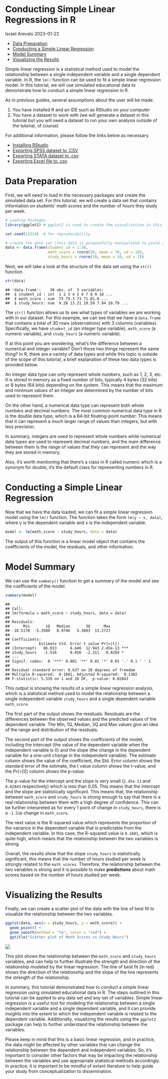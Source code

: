 Conducting Simple Linear Regressions in R
================
Israel Arevalo
2023-01-22

- <a href="#data-preparation" id="toc-data-preparation">Data
  Preparation</a>
- <a href="#conducting-a-simple-linear-regression"
  id="toc-conducting-a-simple-linear-regression">Conducting a Simple
  Linear Regression</a>
- <a href="#model-summary" id="toc-model-summary">Model Summary</a>
- <a href="#visualizing-the-results"
  id="toc-visualizing-the-results">Visualizing the Results</a>

Simple linear regression is a statistical method used to model the
relationship between a single independent variable and a single
dependent variable. In R, the `lm()` function can be used to fit a
simple linear regression model. In this tutorial, we will use simulated
educational data to demonstrate how to conduct a simple linear
regression in R.

As in previous guides, several assumptions about the user will be made.

1.  You have installed R and an IDE such as RStudio on your computer
2.  You have a dataset to work with (we will generate a dataset in this
    tutorial but you will need a dataset to run your own analysis
    outside of the tutorial, of course)

For additional information, please follow the links below as necessary.

- [Installing
  RStudio](https://rstudio-education.github.io/hopr/starting.html)
- [Exporting SPSS dataset to
  .CSV](https://www.ibm.com/docs/en/spss-statistics/beta?topic=files-exporting-datasets)
- [Exporting STATA dataset to
  .csv](https://stats.oarc.ucla.edu/stata/faq/how-do-i-export-stata-dta-files-to-comma-separated-files/)
- [Exporting Excel file to
  .csv](https://support.microsoft.com/en-us/office/import-or-export-text-txt-or-csv-files-5250ac4c-663c-47ce-937b-339e391393ba)

# Data Preparation

First, we will need to load in the necessary packages and create the
simulated data set. For this tutorial, we will create a data set that
contains information on students’ math scores and the number of hours
they study per week.

``` r
# Loading Packages
library(ggplot2) # ggplot2 is used to create the visualization in this tutorial
```

``` r
set.seed(12314)  # for reproducibility

# create the data set (this data is purposefully manipulated to yield significant results for the purpose of the tutorial)
data <- data.frame(student_id = 1:30,
                   math_score = rnorm(30, mean = 70, sd = 10),
                   study_hours = rnorm(30, mean = 10, sd = 2))
```

Next, we will take a look at the structure of the data set using the
`str()` function.

``` r
str(data)
```

    ## 'data.frame':    30 obs. of  3 variables:
    ##  $ student_id : int  1 2 3 4 5 6 7 8 9 10 ...
    ##  $ math_score : num  75 75.3 73 71 81.6 ...
    ##  $ study_hours: num  9.28 13.21 10.59 7.94 10.79 ...

The `str()` function allows us to see what types of variables we are
working with in our dataset. For this example, we can see that we have a
`data.frame` that contains a total of 30 rows (observations) with 3
columns (variables). Specifically, we have `student_id` (an integer type
variable), `math_score` (a numeric variable), and `study_hours` (a
numeric variable).

If at this point you are wondering, what’s the difference between a
numerical and integer variable? Don’t those two things represent the
same thing? In R, there are a variety of data types and while this topic
is outside of the scope of this tutorial, a brief explanation of these
two data types is provided below.

An integer data type can only represent whole numbers, such as 1, 2, 3,
etc. It is stored in memory as a fixed number of bits, typically 4 bytes
(32 bits) or 8 bytes (64 bits) depending on the system. This means that
the maximum and minimum values of an integer are determined by the
number of bits used to represent them.

On the other hand, a numerical data type can represent both whole
numbers and decimal numbers. The most common numerical data type in R is
the double data type, which is a 64-bit floating-point number. This
means that it can represent a much larger range of values than integers,
but with less precision.

In summary, integers are used to represent whole numbers while numerical
data types are used to represent decimal numbers, and the main
difference between them is the range of values that they can represent
and the way they are stored in memory.

Also, it’s worth mentioning that there’s a class in R called numeric
which is a synonym for double, it’s the default class for representing
numbers in R.

# Conducting a Simple Linear Regression

Now that we have the data loaded, we can fit a simple linear regression
model using the `lm()` function. The function takes the form
`lm(y ~ x, data)`, where y is the dependent variable and x is the
independent variable.

``` r
model <- lm(math_score ~ study_hours, data = data)
```

The output of this function is a linear model object that contains the
coefficients of the model, the residuals, and other information.

# Model Summary

We can use the `summary()` function to get a summary of the model and
see the coefficients of the model.

``` r
summary(model)
```

    ## 
    ## Call:
    ## lm(formula = math_score ~ study_hours, data = data)
    ## 
    ## Residuals:
    ##      Min       1Q   Median       3Q      Max 
    ## -18.5178  -5.3500   0.9746   5.3003  13.2727 
    ## 
    ## Coefficients:
    ##             Estimate Std. Error t value Pr(>|t|)    
    ## (Intercept)   86.013      6.646  12.943 2.45e-13 ***
    ## study_hours   -1.516      0.656  -2.311   0.0284 *  
    ## ---
    ## Signif. codes:  0 '***' 0.001 '**' 0.01 '*' 0.05 '.' 0.1 ' ' 1
    ## 
    ## Residual standard error: 8.637 on 28 degrees of freedom
    ## Multiple R-squared:  0.1601, Adjusted R-squared:  0.1302 
    ## F-statistic: 5.339 on 1 and 28 DF,  p-value: 0.02843

This output is showing the results of a simple linear regression
analysis, which is a statistical method used to model the relationship
between a single independent variable `study_hours` and a single
dependent variable `math_score`.

The first part of the output shows the residuals. Residuals are the
differences between the observed values and the predicted values of the
dependent variable. The Min, 1Q, Median, 3Q and Max values give an idea
of the range and distribution of the residuals.

The second part of the output shows the coefficients of the model,
including the intercept (the value of the dependent variable when the
independent variable is 0) and the slope (the change in the dependent
variable for a one-unit change in the independent variable). The
estimate column shows the value of the coefficient, the Std. Error
column shows the standard error of the estimate, the t value column
shows the t-value, and the Pr(\>\|t\|) column shows the p-value.

The p-value for the intercept and the slope is very small (`2.45e-13`
and `0.02843` respectively) which is less than 0.05. This means that the
intercept and the slope are statistically significant. This means that,
the relationship between `math_score` and `study_hours` is strong enough
to say that there is a real relationship between them with a high degree
of confidence. This can be further interpreted as for every 1 point of
change in `study_hours`, there is a `-1.516` change in `math_score`.

The next value is the R-squared value which represents the proportion of
the variance in the dependent variable that is predictable from the
independent variable. In this case, the R-squared value is `0.1601`,
which is quite high, which means that the relationship between the two
variables is strong.

Overall, the results show that the slope `study_hours` is statistically
significant, this means that the number of hours studied per week is
strongly related to the `math scores`. Therefore, the relationship
between the two variables is strong and it is possible to make
**predictions** about math scores based on the number of hours studied
per week.

# Visualizing the Results

Finally, we can create a scatter plot of the data with the line of best
fit to visualize the relationship between the two variables.

``` r
ggplot(data, aes(x = study_hours, y = math_score)) +
  geom_point() +
  geom_smooth(method = "lm", color = "red") +
  ggtitle("Scatter plot of Math Scores vs Study Hours")
```

![](simpleregression_files/figure-gfm/unnamed-chunk-6-1.png)<!-- -->

This plot shows the relationship between the `math_score` and
`study_hours` variables, and can help to further illustrate the strength
and direction of the relationship modeled by the linear regression. The
line of best fit (in red) shows the direction of the relationship and
the slope of the line represents the strength of the relationship.

In summary, this tutorial demonstrated how to conduct a simple linear
regression using simulated educational data in R. The steps outlined in
this tutorial can be applied to any data set and any set of variables.
Simple linear regression is a useful tool for modeling the relationship
between a single independent variable and a single dependent variable,
and it can provide insights into the extent to which the independent
variable is related to the dependent variable. Additionally, visualizing
the results using the `ggplot2` package can help to further understand
the relationship between the variables.

Please keep in mind that this is a basic linear regression, and in
practice, the data might be affected by other variables that can change
the relationship between the dependent and independent variables. So,
it’s important to consider other factors that may be impacting the
relationship between the variables and use appropriate statistical
methods accordingly. In practice, it is important to be mindful of
extant literature to help guide your study from conceptualization to
dissemination.
